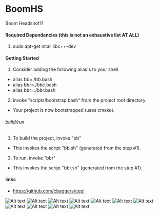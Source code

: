 # BoomHS
Boom Headshot?!

#### Required Dependencies (this is not an exhaustive list AT ALL)
1. sudo apt-get intall libc++-dev

#### Getting Started
1. Consider adding the following alias's to your shell.
 * alias bb=./bb.bash
 * alias bbr=./bbc.bash
 * alias bbr=./bbr.bash
2. invoke "scripts/bootstrap.bash" from the project root directory.
 + Your project is now bootstrapped (uses cmake).

###### build/run
1. To build the project, invoke "bb"
 + This invokes the script "bb.sh" (generated from the step #1).
3. To run, invoke "bbr"
 + This invokes the script "bbr.sh" (generated from the step #1).

#### links
* https://github.com/cbaggers/cepl

![Alt text](/screenshots/10.png?raw=true "12/29/2017")
![Alt text](/screenshots/9.png?raw=true "12/29/2017")
![Alt text](/screenshots/8.png?raw=true "12/21/2017")
![Alt text](/screenshots/7.png?raw=true "12/16/2017")
![Alt text](/screenshots/6.png?raw=true "12/14/2017")
![Alt text](/screenshots/hashtag_plus.png?raw=true "Hashtag Plus.")
![Alt text](/screenshots/hashtag_grid.png?raw=true "Hashtag.")
![Alt text](/screenshots/house_broken.png?raw=true "House broken.")
![Alt text](/screenshots/early_shapes.png?raw=true "Some shapes being shoved at OpenGL under various transformations.")
![Alt text](/screenshots/3d_movement.png?raw=true "Basic 3d camera implemented.")
![Alt text](/screenshots/clusterfuck.png?raw=true "Clusterfuck of shapes using the burrito.")
